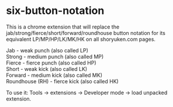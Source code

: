 # six-button-notation
This is a chrome extension that will replace the jab/strong/fierce/short/forward/roundhouse
button notation for its equivalent LP/MP/HP/LK/MK/HK on all shoryuken.com pages.

Jab - weak punch (also called LP)<br />
Strong - medium punch (also called MP)<br />
Fierce - fierce punch (also called HP)<br />
Short - weak kick (also called LK)<br />
Forward - medium kick (also called MK)<br />
Roundhouse (RH) - fierce kick (also called HK)<br />

To use it: Tools -> extensions -> Developer mode -> load unpacked extension.
